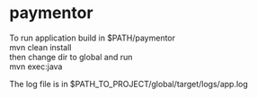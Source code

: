 # paymentor
To run application build in $PATH/paymentor\
mvn clean install\
then change dir to global and run\
mvn exec:java

The log file is in $PATH_TO_PROJECT/global/target/logs/app.log
